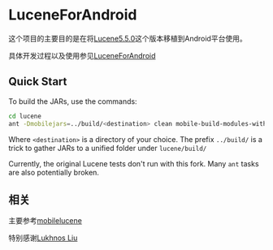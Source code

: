 LuceneForAndroid
================================================

这个项目的主要目的是在将[Lucene5.5.0](http://archive.apache.org/dist/lucene/java/5.5.0/)这个版本移植到Android平台使用。

具体开发过程以及使用参见[LuceneForAndroid](https://gwyve.github.io/project/2016/12/19/LuceneForAndroid.html)


Quick Start
-----------

To build the JARs, use the commands:

```bash
cd lucene
ant -Dmobilejars=../build/<destination> clean mobile-build-modules-without-test
```

Where `<destination>` is a directory of your choice. The prefix `../build/`
is a trick to gather JARs to a unified folder under `lucene/build/`

Currently, the original Lucene tests don't run with this fork. Many `ant`
tasks are also potentially broken.

相关
-----------
主要参考[mobilelucene](https://github.com/lukhnos/mobilelucene)

特别感谢[Lukhnos Liu](https://github.com/lukhnos/)
